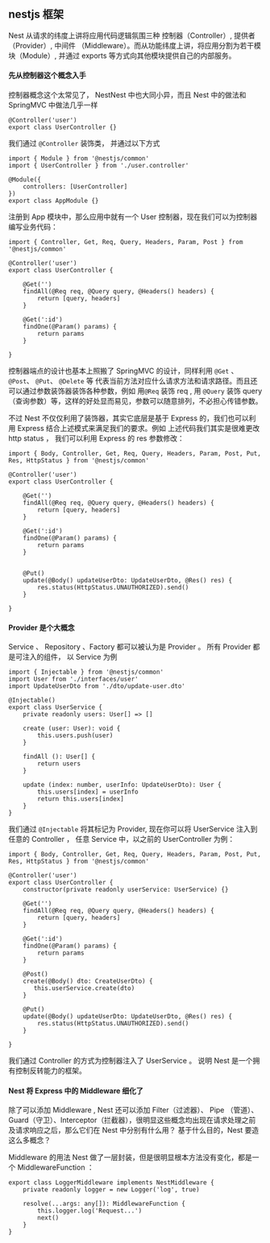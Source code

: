 ## nestjs 框架

 Nest 从请求的纬度上讲将应用代码逻辑氛围三种 控制器（Controller）, 提供者 （Provider）, 中间件 （Middleware）。而从功能纬度上讲，将应用分割为若干模块（Module）, 并通过 exports 等方式向其他模块提供自己的内部服务。

#### 先从控制器这个概念入手

控制器概念这个太常见了， NestNest 中也大同小异，而且 Nest 中的做法和 SpringMVC 中做法几乎一样


```
@Controller('user')
export class UserController {}
```

我们通过 ```@Controller``` 装饰类， 并通过以下方式

```
import { Module } from '@nestjs/common'
import { UserController } from './user.controller'

@Module({
    controllers: [UserController]
})
export class AppModule {}
```

注册到 App 模块中，那么应用中就有一个 User 控制器，现在我们可以为控制器编写业务代码：

```
import { Controller, Get, Req, Query, Headers, Param, Post } from '@nestjs/common'

@Controller('user')
export class UserController {

    @Get('')
    findAll(@Req req, @Query query, @Headers() headers) {
        return [query, headers]
    }

    @Get(':id')
    findOne(@Param() params) {
        return params
    }

}
```

控制器端点的设计也基本上照搬了 SpringMVC 的设计，同样利用 ```@Get``` 、``` @Post ```、 ```@Put```、 ```@Delete``` 等 代表当前方法对应什么请求方法和请求路径。而且还可以通过参数装饰器装饰各种参数，例如 用```@Req``` 装饰 req , 用 ```@Query``` 装饰 query （查询参数）等，这样的好处显而易见，参数可以随意排列，不必担心传错参数。

不过 Nest 不仅仅利用了装饰器，其实它底层是基于 Express 的，我们也可以利用 Express 结合上述模式来满足我们的要求。例如 上述代码我们其实是很难更改 http status ， 我们可以利用 Express 的 res 参数修改：

```
import { Body, Controller, Get, Req, Query, Headers, Param, Post, Put, Res, HttpStatus } from '@nestjs/common'

@Controller('user')
export class UserController {

    @Get('')
    findAll(@Req req, @Query query, @Headers() headers) {
        return [query, headers]
    }

    @Get(':id')
    findOne(@Param() params) {
        return params
    }


    @Put()
    update(@Body() updateUserDto: UpdateUserDto, @Res() res) {
        res.status(HttpStatus.UNAUTHORIZED).send()
    }

}
```

#### Provider 是个大概念

Service 、 Repository 、Factory 都可以被认为是 Provider 。 所有 Provider 都是可注入的组件， 以 Service 为例

```
import { Injectable } from '@nestjs/common'
import User from './interfaces/user'
import UpdateUserDto from './dto/update-user.dto'

@Injectable()
export class UserService {
    private readonly users: User[] => []

    create (user: User): void {
        this.users.push(user)
    }

    findAll (): User[] {
        return users
    }

    update (index: number, userInfo: UpdateUserDto): User {
        this.users[index] = userInfo
        return this.users[index]
    }
}
```

我们通过 ```@Injectable``` 将其标记为 Provider, 现在你可以将 UserService 注入到任意的 Controller ， 任意 Service 中，以之前的 UserController 为例：

```
import { Body, Controller, Get, Req, Query, Headers, Param, Post, Put, Res, HttpStatus } from '@nestjs/common'

@Controller('user')
export class UserController {
    constructor(private readonly userService: UserService) {}

    @Get('')
    findAll(@Req req, @Query query, @Headers() headers) {
        return [query, headers]
    }

    @Get(':id')
    findOne(@Param() params) {
        return params
    }

    @Post()
    create(@Body() dto: CreateUserDto) {
       this.userService.create(dto)
    }

    @Put()
    update(@Body() updateUserDto: UpdateUserDto, @Res() res) {
        res.status(HttpStatus.UNAUTHORIZED).send()
    }

}
```

我们通过 Controller 的方式为控制器注入了 UserService 。 说明 Nest 是一个拥有控制反转能力的框架。

#### Nest 将 Express 中的 Middleware 细化了

除了可以添加 Middleware , Nest 还可以添加 Filter（过滤器）、 Pipe （管道）、Guard（守卫）、Interceptor（拦截器），很明显这些概念均出现在请求处理之前及请求响应之后，那么它们在 Nest 中分别有什么用？ 基于什么目的，Nest 要造这么多概念？

Middleware 的用法 Nest 做了一层封装，但是很明显根本方法没有变化，都是一个 MiddlewareFunction ：

```
export class LoggerMiddleware implements NestMiddleware {
    private readonly logger = new Logger('log', true)

    resolve(...args: any[]): MiddlewareFunction {
        this.logger.log('Request...')
        next()
    }
}
```

